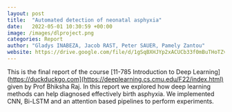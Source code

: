 ```yaml
---
layout: post
title:  "Automated detection of neonatal asphyxia"
date:   2022-05-01 10:30:59 +00:00
image: /images/dlproject.png
categories: Report
author: "Gladys INABEZA, Jacob RAST, Peter SAUER, Pamely Zantou"
website: https://drive.google.com/file/d/1gSqBXHJYp2xACUCb33f0mBuTHoTZvnIt/view?usp=sharing
---
```

This is the final report of the course [11-785 Introduction to Deep Learning](https://duckduckgo.com](https://deeplearning.cs.cmu.edu/F22/index.html) given by Prof Bhiksha Raj. In this report we explored how deep learning methods can help diagnosed effectively birth asphyxia. We implemented CNN, Bi-LSTM and an attention based pipelines to perform experiments. 
